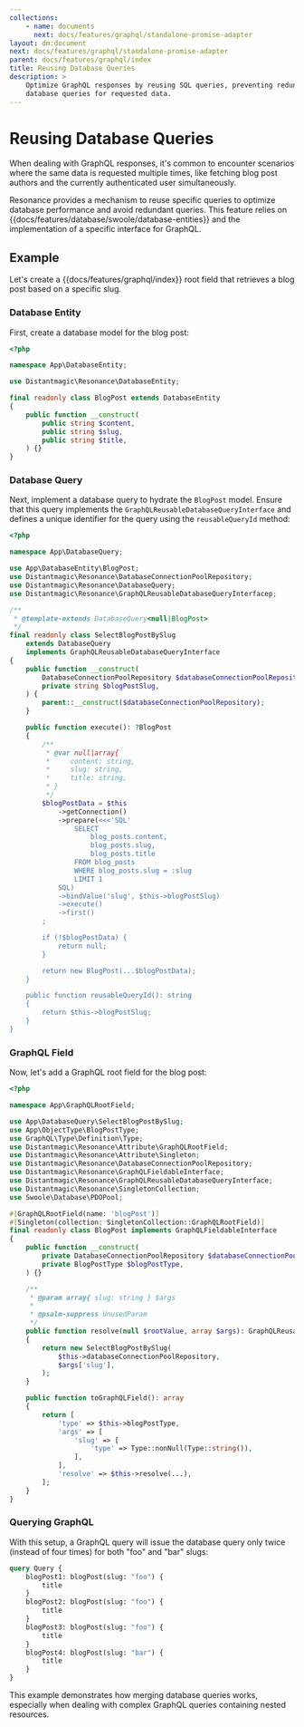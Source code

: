 ```yaml
---
collections: 
    - name: documents
      next: docs/features/graphql/standalone-promise-adapter
layout: dm:document
next: docs/features/graphql/standalone-promise-adapter
parent: docs/features/graphql/index
title: Reusing Database Queries
description: >
    Optimize GraphQL responses by reusing SQL queries, preventing redundant 
    database queries for requested data.
---
```


# Reusing Database Queries

When dealing with GraphQL responses, it's common to encounter scenarios where 
the same data is requested multiple times, like fetching blog post 
authors and the currently authenticated user simultaneously.

Resonance provides a mechanism to reuse specific queries to optimize database 
performance and avoid redundant queries. This feature relies on
{{docs/features/database/swoole/database-entities}} and the implementation of 
a specific interface for GraphQL.

## Example

Let's create a {{docs/features/graphql/index}} root field that retrieves a blog 
post based on a specific slug.

### Database Entity

First, create a database model for the blog post:

```php
<?php

namespace App\DatabaseEntity;

use Distantmagic\Resonance\DatabaseEntity;

final readonly class BlogPost extends DatabaseEntity
{
    public function __construct(
        public string $content,
        public string $slug,
        public string $title,
    ) {}
}
```

### Database Query

Next, implement a database query to hydrate the `BlogPost` model. Ensure that 
this query implements the 
<code>GraphQL<wbr>ReusableDatabaseQuery<wbr>Interface</code> and defines a 
unique identifier for the query using the `reusableQueryId` method:

```php
<?php

namespace App\DatabaseQuery;

use App\DatabaseEntity\BlogPost;
use Distantmagic\Resonance\DatabaseConnectionPoolRepository;
use Distantmagic\Resonance\DatabaseQuery;
use Distantmagic\Resonance\GraphQLReusableDatabaseQueryInterfacep;

/**
 * @template-extends DatabaseQuery<null|BlogPost>
 */
final readonly class SelectBlogPostBySlug 
    extends DatabaseQuery 
    implements GraphQLReusableDatabaseQueryInterface
{
    public function __construct(
        DatabaseConnectionPoolRepository $databaseConnectionPoolRepository,
        private string $blogPostSlug,
    ) {
        parent::__construct($databaseConnectionPoolRepository);
    }

    public function execute(): ?BlogPost
    {
        /**
         * @var null|array{
         *     content: string,
         *     slug: string,
         *     title: string,
         * }
         */
        $blogPostData = $this
            ->getConnection()
            ->prepare(<<<'SQL'
                SELECT
                    blog_posts.content,
                    blog_posts.slug,
                    blog_posts.title
                FROM blog_posts
                WHERE blog_posts.slug = :slug
                LIMIT 1
            SQL)
            ->bindValue('slug', $this->blogPostSlug)
            ->execute()
            ->first()
        ;

        if (!$blogPostData) {
            return null;
        }

        return new BlogPost(...$blogPostData);
    }

    public function reusableQueryId(): string
    {
        return $this->blogPostSlug;
    }
}
```

### GraphQL Field

Now, let's add a GraphQL root field for the blog post:

```php
<?php

namespace App\GraphQLRootField;

use App\DatabaseQuery\SelectBlogPostBySlug;
use App\ObjectType\BlogPostType;
use GraphQL\Type\Definition\Type;
use Distantmagic\Resonance\Attribute\GraphQLRootField;
use Distantmagic\Resonance\Attribute\Singleton;
use Distantmagic\Resonance\DatabaseConnectionPoolRepository;
use Distantmagic\Resonance\GraphQLFieldableInterface;
use Distantmagic\Resonance\GraphQLReusableDatabaseQueryInterface;
use Distantmagic\Resonance\SingletonCollection;
use Swoole\Database\PDOPool;

#[GraphQLRootField(name: 'blogPost')]
#[Singleton(collection: SingletonCollection::GraphQLRootField)]
final readonly class BlogPost implements GraphQLFieldableInterface
{
    public function __construct(
        private DatabaseConnectionPoolRepository $databaseConnectionPoolRepository,
        private BlogPostType $blogPostType,
    ) {}

    /**
     * @param array{ slug: string } $args
     *
     * @psalm-suppress UnusedParam
     */
    public function resolve(null $rootValue, array $args): GraphQLReusableDatabaseQueryInterface
    {
        return new SelectBlogPostBySlug(
            $this->databaseConnectionPoolRepository,
            $args['slug'],
        );
    }

    public function toGraphQLField(): array
    {
        return [
            'type' => $this->blogPostType,
            'args' => [
                'slug' => [
                    'type' => Type::nonNull(Type::string()),
                ],
            ],
            'resolve' => $this->resolve(...),
        ];
    }
}
```

### Querying GraphQL

With this setup, a GraphQL query will issue the database query only twice 
(instead of four times) for both "foo" and "bar" slugs:

```graphql
query Query {
    blogPost1: blogPost(slug: "foo") {
        title
    }
    blogPost2: blogPost(slug: "foo") {
        title
    }
    blogPost3: blogPost(slug: "foo") {
        title
    }
    blogPost4: blogPost(slug: "bar") {
        title
    }
}
```

This example demonstrates how merging database queries works, especially when 
dealing with complex GraphQL queries containing nested resources.
